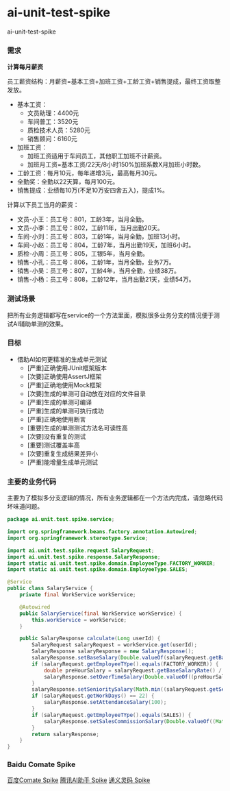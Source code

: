 # ai-unit-test-spike
ai-unit-test-spike

### 需求

**计算每月薪资**

员工薪资结构：月薪资=基本工资+加班工资+工龄工资+销售提成，最终工资取整发放。

* 基本工资：
  * 文员助理：4400元
  * 车间普工：3520元
  * 质检技术人员：5280元
  * 销售顾问：6160元
* 加班工资：
  * 加班工资适用于车间员工，其他职工加班不计薪资。
  * 加班月工资=基本工资/22天/8小时150%加班系数X月加班小时数。
* 工龄工资：每月10元，每年递增3元，最高每月30元。
* 全勤奖：全勤以22天算，每月100元。
* 销售提成：业绩每10万(不足10万安四舍五入)，提成1%。

计算以下员工当月的薪资：

* 文员-小王：员工号：801，工龄3年，当月全勤。
* 文员-小李：员工号：802，工龄11年，当月出勤20天。
* 车间-小刘：员工号：803，工龄1年，当月全勤，加班13小时。
* 车间-小赵：员工号：804，工龄7年，当月出勤19天，加班6小时。
* 质检-小周：员工号：805，工银5年，当月全勤。
* 销售-小孔：员工号：806，工龄1年，当月全勤，业务7万。
* 销售-小吴：员工号：807，工龄4年，当月全勤，业绩38万。
* 销售-小杨：员工号：808，工龄12年，当月出勤21天，业绩54万。

### 测试场景

把所有业务逻辑都写在service的一个方法里面，模拟很多业务分支的情况便于测试AI辅助单测的效果。

### 目标

* 借助AI如何更精准的生成单元测试
  * [严重]正确使用JUnit框架版本
  * [次要]正确使用AssertJ框架
  * [严重]正确地使用Mock框架
  * [次要]生成的单测可自动放在对应的文件目录
  * [严重]生成的单测可编译 
  * [严重]生成的单测可执行成功
  * [严重]正确地使用断言
  * [重要]生成的单测测试方法名可读性高
  * [次要]没有重复的测试
  * [重要]测试覆盖率高
  * [次要]重复生成结果差异小
  * [严重]能增量生成单元测试

### 主要的业务代码

主要为了模拟多分支逻辑的情况，所有业务逻辑都在一个方法内完成，请忽略代码坏味道问题。

```java
package ai.unit.test.spike.service;

import org.springframework.beans.factory.annotation.Autowired;
import org.springframework.stereotype.Service;

import ai.unit.test.spike.request.SalaryRequest;
import ai.unit.test.spike.response.SalaryResponse;
import static ai.unit.test.spike.domain.EmployeeType.FACTORY_WORKER;
import static ai.unit.test.spike.domain.EmployeeType.SALES;

@Service
public class SalaryService {
    private final WorkService workService;

    @Autowired
    public SalaryService(final WorkService workService) {
        this.workService = workService;
    }

    public SalaryResponse calculate(Long userId) {
        SalaryRequest salaryRequest = workService.get(userId);
        SalaryResponse salaryResponse = new SalaryResponse();
        salaryResponse.setBaseSalary(Double.valueOf(salaryRequest.getBaseSalaryRate() / 22 * salaryRequest.getWorkDays()).intValue());
        if (salaryRequest.getEmployeeTYpe().equals(FACTORY_WORKER)) {
            double preHourSalary = salaryRequest.getBaseSalaryRate() / 22 / 8 * 1.5;
            salaryResponse.setOverTimeSalary(Double.valueOf((preHourSalary * salaryRequest.getOverTimeHours())).intValue());
        }
        salaryResponse.setSenioritySalary(Math.min((salaryRequest.getSeniority() - 1) * 3 + 10, 30));
        if (salaryRequest.getWorkDays() == 22) {
            salaryResponse.setAttendanceSalary(100);
        }
        if (salaryRequest.getEmployeeTYpe().equals(SALES)) {
            salaryResponse.setSalesCommissionSalary(Double.valueOf((Math.round(salaryRequest.getSalesRevenue() / 10) * 1000)).intValue());
        }
        return salaryResponse;
    }
}
```

### Baidu Comate Spike

[百度Comate Spike](./docs/baidu_comate.md)
[腾讯AI助手 Spike](./docs/tencent-ai.md)
[通义灵码 Spike](./docs/tongyi-lingma.md)
